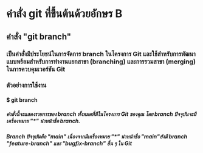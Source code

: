 # คำสั่ง git ที่ขึ้นต้นด้วยอักษร B
## คำสั่ง "git branch" 
### เป็นคำสั่งมีประโยชน์ในการจัดการ branch ในโครงการ Git และใช้สำหรับการพัฒนาแบบพร้อมสำหรับการทำงานแยกสาขา (branching) และการรวมสาขา (merging) ในการควบคุมเวอร์ชัน Git
### ตัวอย่างการใช้งาน 
#### $ git branch
##### คำสั่งนี้จะแสดงรายการของ branch ทั้งหมดที่มีในโครงการ Git ของคุณ โดย branch ปัจจุบันจะมีเครื่องหมาย "*" นำหน้าชื่อ branch.
##### Branch ปัจจุบันคือ "main" เนื่องจากมีเครื่องหมาย "*" นำหน้าชื่อ "main"ยังมี branch "feature-branch" และ "bugfix-branch" อื่น ๆ ใน Git
